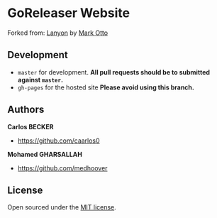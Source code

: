 # GoReleaser Website

Forked from: [Lanyon](https://github.com/poole/lanyon) by [Mark Otto](https://twitter.com/mdo)

## Development

- `master` for development.  **All pull requests should be to submitted against `master`.**
- `gh-pages` for the hosted site **Please avoid using this branch.**

## Authors

**Carlos BECKER**
- <https://github.com/caarlos0>

**Mohamed GHARSALLAH**
- <https://github.com/medhoover>

## License

Open sourced under the [MIT license](LICENSE.md).
